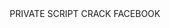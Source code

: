 <center>
  <div class="judul">
    <font>PRIVATE SCRIPT CRACK FACEBOOK</font>
  </div>
  <div class="install">
    <font></font>
  </div>
</center>
